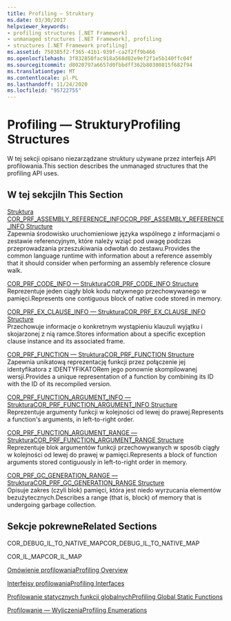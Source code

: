 ```yaml
---
title: Profiling — Struktury
ms.date: 03/30/2017
helpviewer_keywords:
- profiling structures [.NET Framework]
- unmanaged structures [.NET Framework], profiling
- structures [.NET Framework profiling]
ms.assetid: 750385f2-f365-41b1-939f-ca2f2ff9b466
ms.openlocfilehash: 3f832850fac918a568d02e9ef2f1e5b140ffc04f
ms.sourcegitcommit: d8020797a6657d0fbbdff362b80300815f682f94
ms.translationtype: MT
ms.contentlocale: pl-PL
ms.lasthandoff: 11/24/2020
ms.locfileid: "95722755"
---
```

# <a name="profiling-structures"></a><span data-ttu-id="0358e-102">Profiling — Struktury</span><span class="sxs-lookup"><span data-stu-id="0358e-102">Profiling Structures</span></span>

<span data-ttu-id="0358e-103">W tej sekcji opisano niezarządzane struktury używane przez interfejs API profilowania.</span><span class="sxs-lookup"><span data-stu-id="0358e-103">This section describes the unmanaged structures that the profiling API uses.</span></span>  
  
## <a name="in-this-section"></a><span data-ttu-id="0358e-104">W tej sekcji</span><span class="sxs-lookup"><span data-stu-id="0358e-104">In This Section</span></span>  

 [<span data-ttu-id="0358e-105">Struktura COR_PRF_ASSEMBLY_REFERENCE_INFO</span><span class="sxs-lookup"><span data-stu-id="0358e-105">COR_PRF_ASSEMBLY_REFERENCE_INFO Structure</span></span>](cor-prf-assembly-reference-info-structure.md)  
 <span data-ttu-id="0358e-106">Zapewnia środowisko uruchomieniowe języka wspólnego z informacjami o zestawie referencyjnym, które należy wziąć pod uwagę podczas przeprowadzania przeszukiwania odwołań do zestawu.</span><span class="sxs-lookup"><span data-stu-id="0358e-106">Provides the common language runtime with information about a reference assembly that it should consider when performing an assembly reference closure walk.</span></span>  
  
 [<span data-ttu-id="0358e-107">COR_PRF_CODE_INFO — Struktura</span><span class="sxs-lookup"><span data-stu-id="0358e-107">COR_PRF_CODE_INFO Structure</span></span>](cor-prf-code-info-structure.md)  
 <span data-ttu-id="0358e-108">Reprezentuje jeden ciągły blok kodu natywnego przechowywanego w pamięci.</span><span class="sxs-lookup"><span data-stu-id="0358e-108">Represents one contiguous block of native code stored in memory.</span></span>  
  
 [<span data-ttu-id="0358e-109">COR_PRF_EX_CLAUSE_INFO — Struktura</span><span class="sxs-lookup"><span data-stu-id="0358e-109">COR_PRF_EX_CLAUSE_INFO Structure</span></span>](cor-prf-ex-clause-info-structure.md)  
 <span data-ttu-id="0358e-110">Przechowuje informacje o konkretnym wystąpieniu klauzuli wyjątku i skojarzonej z nią ramce.</span><span class="sxs-lookup"><span data-stu-id="0358e-110">Stores information about a specific exception clause instance and its associated frame.</span></span>  
  
 [<span data-ttu-id="0358e-111">COR_PRF_FUNCTION — Struktura</span><span class="sxs-lookup"><span data-stu-id="0358e-111">COR_PRF_FUNCTION Structure</span></span>](cor-prf-function-structure.md)  
 <span data-ttu-id="0358e-112">Zapewnia unikatową reprezentację funkcji przez połączenie jej identyfikatora z IDENTYFIKATORem jego ponownie skompilowanej wersji.</span><span class="sxs-lookup"><span data-stu-id="0358e-112">Provides a unique representation of a function by combining its ID with the ID of its recompiled version.</span></span>  
  
 [<span data-ttu-id="0358e-113">COR_PRF_FUNCTION_ARGUMENT_INFO — Struktura</span><span class="sxs-lookup"><span data-stu-id="0358e-113">COR_PRF_FUNCTION_ARGUMENT_INFO Structure</span></span>](cor-prf-function-argument-info-structure.md)  
 <span data-ttu-id="0358e-114">Reprezentuje argumenty funkcji w kolejności od lewej do prawej.</span><span class="sxs-lookup"><span data-stu-id="0358e-114">Represents a function's arguments, in left-to-right order.</span></span>  
  
 [<span data-ttu-id="0358e-115">COR_PRF_FUNCTION_ARGUMENT_RANGE — Struktura</span><span class="sxs-lookup"><span data-stu-id="0358e-115">COR_PRF_FUNCTION_ARGUMENT_RANGE Structure</span></span>](cor-prf-function-argument-range-structure.md)  
 <span data-ttu-id="0358e-116">Reprezentuje blok argumentów funkcji przechowywanych w sposób ciągły w kolejności od lewej do prawej w pamięci.</span><span class="sxs-lookup"><span data-stu-id="0358e-116">Represents a block of function arguments stored contiguously in left-to-right order in memory.</span></span>  
  
 [<span data-ttu-id="0358e-117">COR_PRF_GC_GENERATION_RANGE — Struktura</span><span class="sxs-lookup"><span data-stu-id="0358e-117">COR_PRF_GC_GENERATION_RANGE Structure</span></span>](cor-prf-gc-generation-range-structure.md)  
 <span data-ttu-id="0358e-118">Opisuje zakres (czyli blok) pamięci, która jest niedo wyrzucania elementów bezużytecznych.</span><span class="sxs-lookup"><span data-stu-id="0358e-118">Describes a range (that is, block) of memory that is undergoing garbage collection.</span></span>  
  
## <a name="related-sections"></a><span data-ttu-id="0358e-119">Sekcje pokrewne</span><span class="sxs-lookup"><span data-stu-id="0358e-119">Related Sections</span></span>  

 <span data-ttu-id="0358e-120">COR_DEBUG_IL_TO_NATIVE_MAP</span><span class="sxs-lookup"><span data-stu-id="0358e-120">COR_DEBUG_IL_TO_NATIVE_MAP</span></span>  
  
 <span data-ttu-id="0358e-121">COR_IL_MAP</span><span class="sxs-lookup"><span data-stu-id="0358e-121">COR_IL_MAP</span></span>  
  
 [<span data-ttu-id="0358e-122">Omówienie profilowania</span><span class="sxs-lookup"><span data-stu-id="0358e-122">Profiling Overview</span></span>](profiling-overview.md)  
  
 [<span data-ttu-id="0358e-123">Interfejsy profilowania</span><span class="sxs-lookup"><span data-stu-id="0358e-123">Profiling Interfaces</span></span>](profiling-interfaces.md)  
  
 [<span data-ttu-id="0358e-124">Profilowanie statycznych funkcji globalnych</span><span class="sxs-lookup"><span data-stu-id="0358e-124">Profiling Global Static Functions</span></span>](profiling-global-static-functions.md)  
  
 [<span data-ttu-id="0358e-125">Profilowanie — Wyliczenia</span><span class="sxs-lookup"><span data-stu-id="0358e-125">Profiling Enumerations</span></span>](profiling-enumerations.md)
